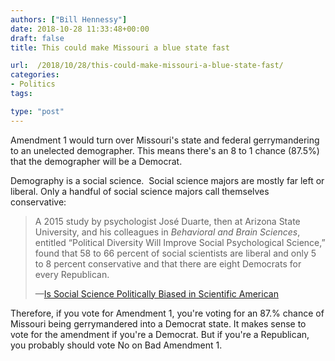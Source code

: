 ```yaml
---
authors: ["Bill Hennessy"]
date: 2018-10-28 11:33:48+00:00
draft: false
title: This could make Missouri a blue state fast

url:  /2018/10/28/this-could-make-missouri-a-blue-state-fast/
categories:
- Politics
tags:

type: "post"
---
```





Amendment 1 would turn over Missouri's state and federal gerrymandering to an unelected demographer. This means there's an 8 to 1 chance (87.5%) that the demographer will be a Democrat. 







Demography is a social science.  Social science majors are mostly far left or liberal. Only a handful of social science majors call themselves conservative:







> A 2015 study by psychologist José Duarte, then at Arizona State University, and his colleagues in _Behavioral and Brain Sciences_, entitled “Political Diversity Will Improve Social Psychological Science,” found that 58 to 66 percent of social scientists are liberal and only 5 to 8 percent conservative and that there are eight Democrats for every Republican. 
> 
> —[Is Social Science Politically Biased in Scientific American](https://www.scientificamerican.com/article/is-social-science-politically-biased/)







Therefore, if you vote for Amendment 1, you're voting for an 87.% chance of Missouri being gerrymandered into a Democrat state. It makes sense to vote for the amendment if you're a Democrat. But if you're a Republican, you probably should vote No on Bad Amendment 1. 









